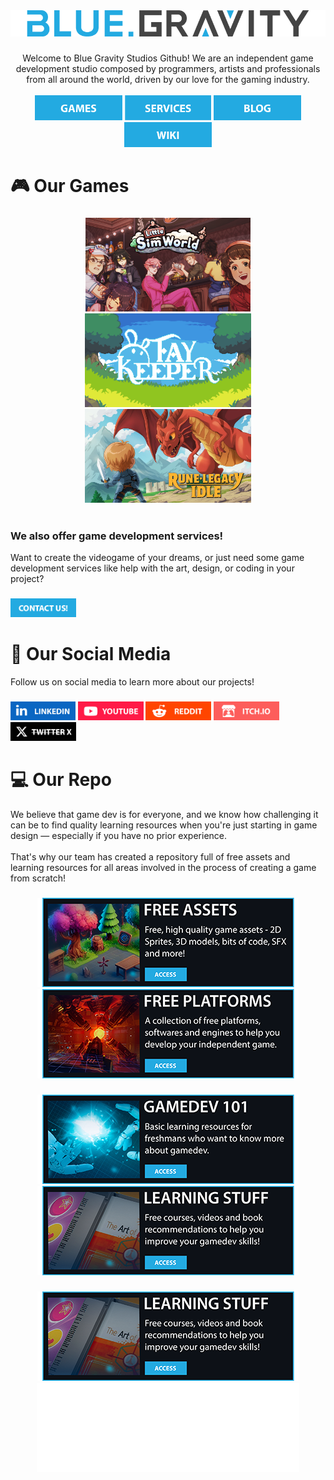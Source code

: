 [//]: #Header
<div align="center">
  <img src="https://raw.githubusercontent.com/bluegravitystudios/.github/77af69f05021263f395d4bada5ad2d58a7b4574c/profile/logo_resized.png"  />
</div>

###

[//]: #Intro
<div align="center">
 Welcome to Blue Gravity Studios Github! We are an independent game development studio composed by programmers, artists and professionals from all around the world, driven by our love for the gaming industry.
</div>

<br>

[//]: #Buttons
<div align="center">
  <a href="https://gravity.games/" target="_blank"><img src="https://raw.githubusercontent.com/bluegravitystudios/.github/36eca28c6f9a2eabff7daa433667773f1ec1d99b/Games%20(2)%402x.png" height="40" alt="Our Games"  /></a>
  <a href="https://bluegravity.games/games/" target="_blank"><img src="https://raw.githubusercontent.com/bluegravitystudios/.github/36eca28c6f9a2eabff7daa433667773f1ec1d99b/Services%20(2)%402x.png" height="40" alt="Our Services"  /></a>
  <a href="https://bluegravity.news/" target="_blank"><img src="https://raw.githubusercontent.com/bluegravitystudios/.github/1a0410517d27f49b9284098b46f3240d693dbc2b/Blog%20(2)%402x.png" height="40" alt="Blog"  /></a>
  <a href="https://bluegravitystudios.com/" target="_blank"><img src="https://raw.githubusercontent.com/bluegravitystudios/.github/1a0410517d27f49b9284098b46f3240d693dbc2b/Wiki%20(2)%402x.png" height="40" alt="Our Wiki"  /></a>
</div>


###

###

<h1 align="left">🎮 Our Games</h1>

###

[//]: #Games
<div align="center">
  <a href="https://bluegravitystudios.itch.io/littlesimworld" target="_blank"><img src="https://raw.githubusercontent.com/bluegravitystudios/.github/c5c5a30e75ba55b765aa1b511a3f2c676c1f4b7d/profile/LSW%20WIki.png" height="150" alt="Little Sim World"  /></a>
  <a href="https://bluegravitystudios.itch.io/faykeeper" target="_blank"><img src="https://raw.githubusercontent.com/bluegravitystudios/.github/22fb9f4bcef01e04b9f67f95da17615ff5216b84/fay.png" height="150" alt="Fay Keeper"  /></a>
  <a href="https://runelegacyidle.com/" target="_blank"><img src="https://raw.githubusercontent.com/bluegravitystudios/.github/c5c5a30e75ba55b765aa1b511a3f2c676c1f4b7d/profile/Main%20Title.png" height="150" alt="Rune Legacy Idle"  /></a>
</div>
<br>

<h3 align="Left">
We also offer game development services!
</h3>

<div align="left">
Want to create the videogame of your dreams, or just need some game development services like help with the art, design, or coding in your project?
</div>

###
<a href="https://gravity.blue/contact/" target="_blank"><img src="https://raw.githubusercontent.com/bluegravitystudios/.github/c1f1a9f731a1c800a0d0bbe5fe1b517597a172bc/profile/Asset%2013.png" height="30" alt="Contact"  /></a>
  
###

<h1 align="left">
📱 Our Social Media
</h1>

<div align="left">
Follow us on social media to learn more about our projects!
</div>

###

[//]: #SocialMedia
<div align="left">
  <a href="https://www.linkedin.com/company/bluegravitystudios/" target="_blank"><img src="https://raw.githubusercontent.com/bluegravitystudios/.github/1518894f578f46fec093813b5478f04cf47ffdb9/Asset%2038%402x.png" height="30" alt="LinkedIn"  /></a>
  <a href="https://www.youtube.com/@BlueGravityGames" target="_blank"><img src="https://raw.githubusercontent.com/bluegravitystudios/.github/1518894f578f46fec093813b5478f04cf47ffdb9/Asset%2039%402x.png" height="30" alt="YouTube"  /></a>
  <a href="https://www.reddit.com/r/bluegravitystudios/" target="_blank"><img src="https://raw.githubusercontent.com/bluegravitystudios/.github/1518894f578f46fec093813b5478f04cf47ffdb9/Asset%2041%402x.png" height="30" alt="Reddit"  /></a>
  <a href="https://bluegravitystudios.itch.io/" target="_blank"><img src="https://raw.githubusercontent.com/bluegravitystudios/.github/1518894f578f46fec093813b5478f04cf47ffdb9/Asset%2042%402x.png" height="30" alt="Itch.Io"  /></a>
  <a href="https://x.com/GravityStudios" target="_blank"><img src="https://raw.githubusercontent.com/bluegravitystudios/.github/1518894f578f46fec093813b5478f04cf47ffdb9/Asset%2043%402x.png" height="30" alt="Twitter"  /></a>
</div>

<h1 align="left">
💻 Our Repo
</h1>

<div align="left">
We believe that game dev is for everyone, and we know how challenging it can be to find quality learning resources when you're just starting in game design — especially if you have no prior experience.
<br>
<br>
That's why our team has created a repository full of free assets and learning resources for all areas involved in the process of creating a game from scratch!
</div>

###

[//]: #Repos
<div align="center">
  <a href="https://github.com/bluegravitystudios/gamedev-free-resources" target="_blank"><img src="https://raw.githubusercontent.com/bluegravitystudios/.github/8950c447981ebfef692e8d5c820ca11aaa2d691f/Free%20Resources%402x.png" alt="Free Assets"  /></a>
  <a href="https://github.com/bluegravitystudios/free-engines.md"><img src="https://raw.githubusercontent.com/bluegravitystudios/.github/8950c447981ebfef692e8d5c820ca11aaa2d691f/Free%20Engines%20(2)%402x.png" alt="Free Platforms"  /></a>
</div>

###

<div align="center">
  <a href="https://github.com/bluegravitystudios/gamedev-101.md" target="_blank"><img src="https://raw.githubusercontent.com/bluegravitystudios/.github/8950c447981ebfef692e8d5c820ca11aaa2d691f/Gamedev%20101%402x.png" alt="GameDev 101"  /></a>
  <a href="https://github.com/bluegravitystudios/learning-resources.md"><img src="https://raw.githubusercontent.com/bluegravitystudios/.github/8950c447981ebfef692e8d5c820ca11aaa2d691f/Learning%20Resoures%20(2)%402x.png" alt="Learning Resources"  /></a>
</div>

###

<div align="center">
  <a href="https://github.com/bluegravitystudios/game-dev-news" target="_blank"><img src="https://raw.githubusercontent.com/bluegravitystudios/.github/8950c447981ebfef692e8d5c820ca11aaa2d691f/Learning%20Resoures%20(2)%402x.png" alt="GameDev News"  /></a>
  <img src="https://raw.githubusercontent.com/bluegravitystudios/.github/0b4168ce7c27a9d17820e97f9d7d9bf0f1638b6c/Asset%2027%402x.png" height="143"/>
</div>


